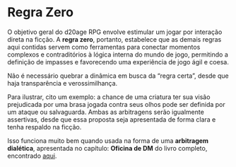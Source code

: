 # Regra Zero

O objetivo geral do d20age RPG envolve estimular um jogar por interação direta na ficção. A **regra zero**, portanto, estabelece que as demais regras aqui contidas servem como ferramentas para conectar momentos complexos e contraditórios à lógica interna do mundo de jogo, permitindo a definição de impasses e favorecendo uma experiência de jogo ágil e coesa.

Não é necessário quebrar a dinâmica em busca da “regra certa”, desde que haja transparência e verossimilhança.

Para ilustrar, cito um exemplo: a chance de uma criatura ter sua visão prejudicada por uma brasa jogada contra seus olhos pode ser definida por um ataque ou salvaguarda. Ambas as arbitragens serão igualmente assertivas, desde que essa proposta seja apresentada de forma clara e tenha respaldo na ficção.

Isso funciona muito bem quando usada na forma de uma **arbitragem dialética**, apresentada no capítulo: **Oficina de DM** do livro completo, encontrado [aqui](https://www.caramelojogos.com.br/d20age-rpg-livro-base).
